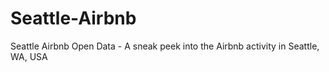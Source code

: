 # Seattle-Airbnb
Seattle Airbnb Open Data - A sneak peek into the Airbnb activity in Seattle, WA, USA
